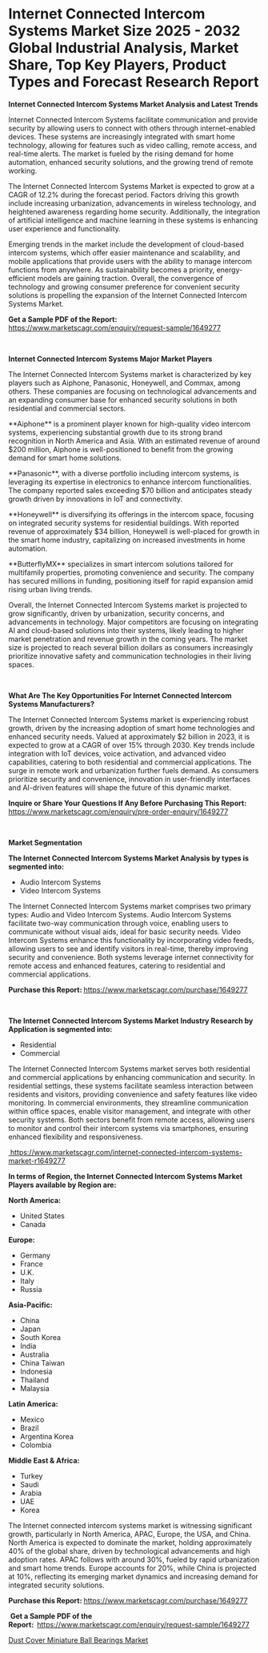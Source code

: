 <p><h1>Internet Connected Intercom Systems Market Size 2025 - 2032 Global Industrial Analysis, Market Share, Top Key Players, Product Types and Forecast Research Report</h1></p><p><strong>Internet Connected Intercom Systems Market Analysis and Latest Trends</strong></p>
<p><p>Internet Connected Intercom Systems facilitate communication and provide security by allowing users to connect with others through internet-enabled devices. These systems are increasingly integrated with smart home technology, allowing for features such as video calling, remote access, and real-time alerts. The market is fueled by the rising demand for home automation, enhanced security solutions, and the growing trend of remote working.</p><p>The Internet Connected Intercom Systems Market is expected to grow at a CAGR of 12.2% during the forecast period. Factors driving this growth include increasing urbanization, advancements in wireless technology, and heightened awareness regarding home security. Additionally, the integration of artificial intelligence and machine learning in these systems is enhancing user experience and functionality. </p><p>Emerging trends in the market include the development of cloud-based intercom systems, which offer easier maintenance and scalability, and mobile applications that provide users with the ability to manage intercom functions from anywhere. As sustainability becomes a priority, energy-efficient models are gaining traction. Overall, the convergence of technology and growing consumer preference for convenient security solutions is propelling the expansion of the Internet Connected Intercom Systems Market.</p></p>
<p><strong>Get a Sample PDF of the Report:&nbsp;</strong> <a href="https://www.marketscagr.com/enquiry/request-sample/1649277?utm_campaign=2483&utm_medium=2&utm_source=Github&utm_content=ia&utm_term=26032025&utm_id=internet-connected-intercom-systems">https://www.marketscagr.com/enquiry/request-sample/1649277</a></p>
<p>&nbsp;</p>
<p><strong>Internet Connected Intercom Systems Major Market Players</strong></p>
<p><p>The Internet Connected Intercom Systems market is characterized by key players such as Aiphone, Panasonic, Honeywell, and Commax, among others. These companies are focusing on technological advancements and an expanding consumer base for enhanced security solutions in both residential and commercial sectors.</p><p>**Aiphone** is a prominent player known for high-quality video intercom systems, experiencing substantial growth due to its strong brand recognition in North America and Asia. With an estimated revenue of around $200 million, Aiphone is well-positioned to benefit from the growing demand for smart home solutions.</p><p>**Panasonic**, with a diverse portfolio including intercom systems, is leveraging its expertise in electronics to enhance intercom functionalities. The company reported sales exceeding $70 billion and anticipates steady growth driven by innovations in IoT and connectivity.</p><p>**Honeywell** is diversifying its offerings in the intercom space, focusing on integrated security systems for residential buildings. With reported revenue of approximately $34 billion, Honeywell is well-placed for growth in the smart home industry, capitalizing on increased investments in home automation.</p><p>**ButterflyMX** specializes in smart intercom solutions tailored for multifamily properties, promoting convenience and security. The company has secured millions in funding, positioning itself for rapid expansion amid rising urban living trends.</p><p>Overall, the Internet Connected Intercom Systems market is projected to grow significantly, driven by urbanization, security concerns, and advancements in technology. Major competitors are focusing on integrating AI and cloud-based solutions into their systems, likely leading to higher market penetration and revenue growth in the coming years. The market size is projected to reach several billion dollars as consumers increasingly prioritize innovative safety and communication technologies in their living spaces.</p></p>
<p>&nbsp;</p>
<p><strong>What Are The Key Opportunities For Internet Connected Intercom Systems Manufacturers?</strong></p>
<p><p>The Internet Connected Intercom Systems market is experiencing robust growth, driven by the increasing adoption of smart home technologies and enhanced security needs. Valued at approximately $2 billion in 2023, it is expected to grow at a CAGR of over 15% through 2030. Key trends include integration with IoT devices, voice activation, and advanced video capabilities, catering to both residential and commercial applications. The surge in remote work and urbanization further fuels demand. As consumers prioritize security and convenience, innovation in user-friendly interfaces and AI-driven features will shape the future of this dynamic market.</p></p>
<p><strong>Inquire or Share Your Questions If Any Before Purchasing This Report:</strong> <a href="https://www.marketscagr.com/enquiry/pre-order-enquiry/1649277?utm_campaign=2483&utm_medium=2&utm_source=Github&utm_content=ia&utm_term=26032025&utm_id=internet-connected-intercom-systems">https://www.marketscagr.com/enquiry/pre-order-enquiry/1649277</a></p>
<p>&nbsp;</p>
<p><strong>Market Segmentation</strong></p>
<p><strong>The Internet Connected Intercom Systems Market Analysis by types is segmented into:</strong></p>
<p><ul><li>Audio Intercom Systems</li><li>Video Intercom Systems</li></ul></p>
<p><p>The Internet Connected Intercom Systems market comprises two primary types: Audio and Video Intercom Systems. Audio Intercom Systems facilitate two-way communication through voice, enabling users to communicate without visual aids, ideal for basic security needs. Video Intercom Systems enhance this functionality by incorporating video feeds, allowing users to see and identify visitors in real-time, thereby improving security and convenience. Both systems leverage internet connectivity for remote access and enhanced features, catering to residential and commercial applications.</p></p>
<p><strong>Purchase this Report:&nbsp;</strong><a href="https://www.marketscagr.com/purchase/1649277?utm_campaign=2483&utm_medium=2&utm_source=Github&utm_content=ia&utm_term=26032025&utm_id=internet-connected-intercom-systems">https://www.marketscagr.com/purchase/1649277</a></p>
<p>&nbsp;</p>
<p><strong>The Internet Connected Intercom Systems Market Industry Research by Application is segmented into:</strong></p>
<p><ul><li>Residential</li><li>Commercial</li></ul></p>
<p><p>The Internet Connected Intercom Systems market serves both residential and commercial applications by enhancing communication and security. In residential settings, these systems facilitate seamless interaction between residents and visitors, providing convenience and safety features like video monitoring. In commercial environments, they streamline communication within office spaces, enable visitor management, and integrate with other security systems. Both sectors benefit from remote access, allowing users to monitor and control their intercom systems via smartphones, ensuring enhanced flexibility and responsiveness.</p></p>
<p><a href="https://www.marketscagr.com/internet-connected-intercom-systems-market-r1649277?utm_campaign=2483&utm_medium=2&utm_source=Github&utm_content=ia&utm_term=26032025&utm_id=internet-connected-intercom-systems">&nbsp;https://www.marketscagr.com/internet-connected-intercom-systems-market-r1649277</a></p>
<p><strong>In terms of Region, the Internet Connected Intercom Systems Market Players available by Region are:</strong></p>
<p>
    <p> <strong> North America: </strong>
        <ul>
            <li>United States</li>
            <li>Canada</li>
        </ul>
        </p> 
    <p> <strong> Europe: </strong>
        <ul>
            <li>Germany</li>
            <li>France</li>
            <li>U.K.</li>
            <li>Italy</li>
            <li>Russia</li>
        </ul>
        </p> 
    <p> <strong> Asia-Pacific: </strong>
        <ul>
            <li>China</li>
            <li>Japan</li>
            <li>South Korea</li>
            <li>India</li>
            <li>Australia</li>
            <li>China Taiwan</li>
            <li>Indonesia</li>
            <li>Thailand</li>
            <li>Malaysia</li>
        </ul>
        </p> 
    <p> <strong> Latin America: </strong>
        <ul>
            <li>Mexico</li>
            <li>Brazil</li>
            <li>Argentina Korea</li>
            <li>Colombia</li>
        </ul>
        </p> 
    <p> <strong> Middle East & Africa: </strong>
        <ul>
            <li>Turkey</li>
            <li>Saudi</li>
            <li>Arabia</li>
            <li>UAE</li>
            <li>Korea</li>
        </ul>
    </p>
    </p>
<p><p>The Internet connected intercom systems market is witnessing significant growth, particularly in North America, APAC, Europe, the USA, and China. North America is expected to dominate the market, holding approximately 40% of the global share, driven by technological advancements and high adoption rates. APAC follows with around 30%, fueled by rapid urbanization and smart home trends. Europe accounts for 20%, while China is projected at 10%, reflecting its emerging market dynamics and increasing demand for integrated security solutions.</p></p>
<p><strong>Purchase this Report: </strong><a href="https://www.marketscagr.com/purchase/1649277?utm_campaign=2483&utm_medium=2&utm_source=Github&utm_content=ia&utm_term=26032025&utm_id=internet-connected-intercom-systems">https://www.marketscagr.com/purchase/1649277</a></p>
<p>&nbsp;<strong>Get a Sample PDF of the Report:&nbsp;&nbsp;</strong><a href="https://www.marketscagr.com/enquiry/request-sample/1649277?utm_campaign=2483&utm_medium=2&utm_source=Github&utm_content=ia&utm_term=26032025&utm_id=internet-connected-intercom-systems">https://www.marketscagr.com/enquiry/request-sample/1649277</a></p>
<p><strong></strong></p>
<p><p><a href="https://github.com/ParvinKhatun77/Market-Research-Report-List-2/blob/main/dust-cover-miniature-ball-bearings-market.md?utm_campaign=2483&utm_medium=2&utm_source=Github&utm_content=ia&utm_term=26032025&utm_id=internet-connected-intercom-systems">Dust Cover Miniature Ball Bearings Market</a></p></p>